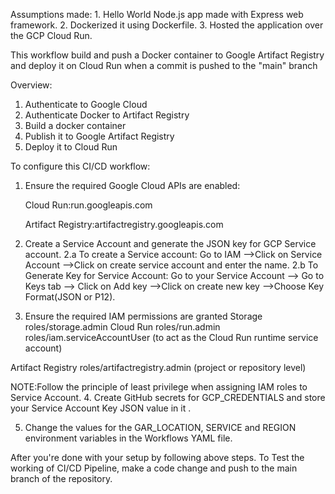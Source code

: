    Assumptions made: 
       1. Hello World Node.js app made with Express web framework.
       2. Dockerized it using Dockerfile.
       3. Hosted the application over the GCP Cloud Run.

 This workflow build and push a Docker container to Google Artifact Registry and deploy it on Cloud Run when a commit is pushed to the "main" branch

 Overview:
 1. Authenticate to Google Cloud
 2. Authenticate Docker to Artifact Registry
 3. Build a docker container
 4. Publish it to Google Artifact Registry
 5. Deploy it to Cloud Run

To configure this CI/CD workflow:
 1. Ensure the required Google Cloud APIs are enabled:
 
    Cloud Run:run.googleapis.com

    Artifact Registry:artifactregistry.googleapis.com

 2. Create a Service Account and generate the JSON key for GCP Service account.
    2.a To create a Service account:
        Go to IAM -->Click on Service Account -->Click on create service account and enter the name.
    2.b To Generate Key for Service Account:
        Go to your Service Account --> Go to Keys tab --> Click on Add key -->Click on create new key -->Choose Key Format(JSON or P12).

 3. Ensure the required IAM permissions are granted
    Storage
       roles/storage.admin
    Cloud Run
      roles/run.admin
      roles/iam.serviceAccountUser     (to act as the Cloud Run runtime service account)

   Artifact Registry
      roles/artifactregistry.admin     (project or repository level)

   NOTE:Follow the principle of least privilege when assigning IAM roles to Service Account.
 4. Create GitHub secrets for GCP_CREDENTIALS and store your Service Account Key JSON value in it .

 5. Change the values for the GAR_LOCATION, SERVICE and REGION environment variables in the Workflows YAML file.

After you're done with your setup by following above steps. To Test the working of CI/CD Pipeline, make a code change and push to the main branch of the repository.